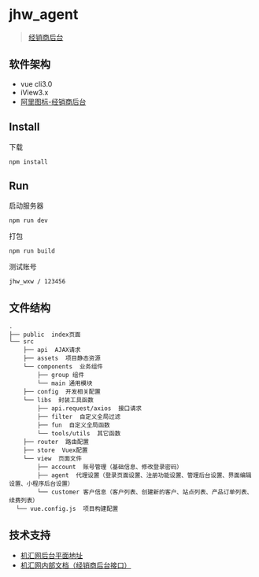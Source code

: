 # jhw_agent
> [经销商后台](http://www.jihui88.com/agent_v4/index.html)


## 软件架构
- vue cli3.0
- iView3.x
- [阿里图标-经销商后台](http://iconfont.cn/)

## Install

下载

```shell
npm install
```

## Run

启动服务器

```shell
npm run dev
```

打包

```shell
npm run build
```

测试账号
```shell
jhw_wxw / 123456
```

## 文件结构
```shell
.
├── public  index页面
└── src
    ├── api  AJAX请求
    ├── assets  项目静态资源
    └── components  业务组件
        ├── group 组件
        └── main 通用模块
    ├── config  开发相关配置
    └── libs  封装工具函数
        ├── api.request/axios  接口请求
        ├── filter  自定义全局过滤
        ├── fun  自定义全局函数
        └── tools/utils  其它函数
    ├── router  路由配置
    ├── store  Vuex配置
    └── view  页面文件
        ├── account  账号管理（基础信息、修改登录密码）
        ├── agent  代理设置（登录页面设置、注册功能设置、管理后台设置、界面编辑设置、小程序后台设置）
        └── customer 客户信息（客户列表、创建新的客户、站点列表、产品订单列表、续费列表）
  └── vue.config.js  项目构建配置
```


## 技术支持
- [机汇网后台平面地址](https://pro.modao.cc/app/b3Vtu4k8TMQFBimdto15jpLCT6LK84o#screen=s42466fe76d153992602900)
- [机汇网内部文档（经销商后台接口）](https://jihui88.oschina.io/jhw-api/?file=home-%E9%A6%96%E9%A1%B5)
